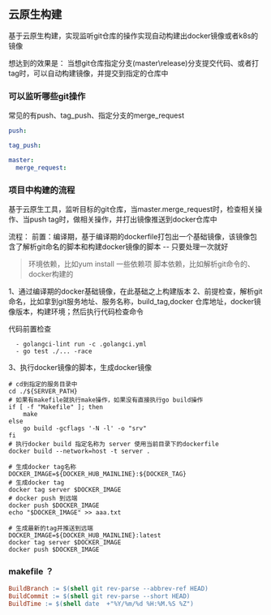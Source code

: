 ## 云原生构建
基于云原生构建，实现监听git仓库的操作实现自动构建出docker镜像或者k8s的镜像

想达到的效果是： 当想git仓库指定分支(master\release)分支提交代码、或者打tag时，可以自动构建镜像，并提交到指定的仓库中

### 可以监听哪些git操作
常见的有push、tag_push、指定分支的merge_request
```yaml
push:

tag_push:

master:
  merge_request:
```

### 项目中构建的流程
基于云原生工具，监听目标的git仓库，当master.merge_request时，检查相关操作、当push tag时，做相关操作，并打出镜像推送到docker仓库中

流程：
前置：编译期，基于编译期的dockerfile打包出一个基础镜像，该镜像包含了解析git命名的脚本和构建docker镜像的脚本  -- 只要处理一次就好
> 环境依赖，比如yum install 一些依赖项
> 脚本依赖，比如解析git命令的、docker构建的

1、通过编译期的docker基础镜像，在此基础之上构建版本
2、前提检查，解析git命名，比如拿到git服务地址、服务名称，build_tag,docker 仓库地址，docker镜像版本，构建环境；然后执行代码检查命令

代码前置检查
```text
  - golangci-lint run -c .golangci.yml
  - go test ./... -race
```
3、执行docker镜像的脚本，生成docker镜像
```shell
# cd到指定的服务目录中
cd ./${SERVER_PATH}
# 如果有makefile就执行make操作，如果没有直接执行go build操作
if [ -f "Makefile" ]; then
    make
else
    go build -gcflags '-N -l' -o "srv"
fi
# 执行docker build 指定名称为 server 使用当前目录下的dockerfile
docker build --network=host -t server .

# 生成docker tag名称
DOCKER_IMAGE=${DOCKER_HUB_MAINLINE}:${DOCKER_TAG}
# 生成docker tag
docker tag server $DOCKER_IMAGE
# docker push 到远端
docker push $DOCKER_IMAGE
echo "$DOCKER_IMAGE" >> aaa.txt

# 生成最新的tag并推送到远端
DOCKER_IMAGE=${DOCKER_HUB_MAINLINE}:latest
docker tag server $DOCKER_IMAGE
docker push $DOCKER_IMAGE
```


### makefile ？
```makefile
BuildBranch := $(shell git rev-parse --abbrev-ref HEAD)
BuildCommit := $(shell git rev-parse --short HEAD)
BuildTime := $(shell date  +"%Y/%m/%d %H:%M.%S %Z")
```